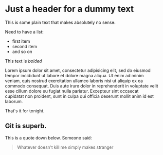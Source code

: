 Just a header for a dummy text
==============================

This is some plain text that makes absolutely no sense.

Need to have a list:

* first item
* second item
* and so on

This text is *bolded*

Lorem ipsum dolor sit amet, consectetur adipisicing elit, sed do eiusmod
tempor incididunt ut labore et dolore magna aliqua. Ut enim ad minim veniam,
quis nostrud exercitation ullamco laboris nisi ut aliquip ex ea commodo
consequat. Duis aute irure dolor in reprehenderit in voluptate velit esse
cillum dolore eu fugiat nulla pariatur. Excepteur sint occaecat cupidatat non
proident, sunt in culpa qui officia deserunt mollit anim id est laborum.

That's it for tonight.

Git is superb.
--------------

This is a quote down below. Someone said:

> Whatever doesn't kill me
> simply makes stranger
